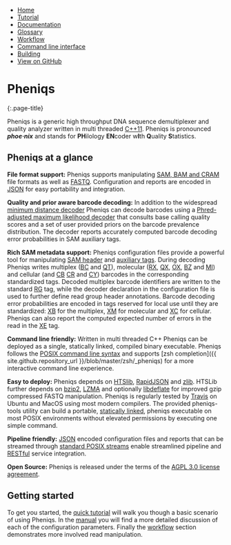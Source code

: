 <!--
    Pheniqs : PHilology ENcoder wIth Quality Statistics
    Copyright (C) 2018  Lior Galanti
    NYU Center for Genetics and System Biology

    Author: Lior Galanti <lior.galanti@nyu.edu>

    This program is free software: you can redistribute it and/or modify
    it under the terms of the GNU Affero General Public License as
    published by the Free Software Foundation, either version 3 of the
    License, or (at your option) any later version.

    This program is distributed in the hope that it will be useful,
    but WITHOUT ANY WARRANTY; without even the implied warranty of
    MERCHANTABILITY or FITNESS FOR A PARTICULAR PURPOSE.  See the
    GNU Affero General Public License for more details.

    You should have received a copy of the GNU Affero General Public License
    along with this program.  If not, see <http://www.gnu.org/licenses/>.
-->

<section id="navigation">
    <ul>
        <li><a class="active"   href="/pheniqs/">Home</a></li>
        <li><a                  href="/pheniqs/tutorial.html">Tutorial</a></li>
        <li><a                  href="/pheniqs/manual.html">Documentation</a></li>
        <li><a                  href="/pheniqs/glossary.html">Glossary</a></li>
        <li><a                  href="/pheniqs/workflow.html">Workflow</a></li>
        <li><a                  href="/pheniqs/cli.html">Command line interface</a></li>
        <li><a                  href="/pheniqs/building.html">Building</a></li>
        <li><a class="github"   href="http://github.com/biosails/pheniqs">View on GitHub</a></li>
    </ul>
    <div class="clear" />
</section>

# Pheniqs
{:.page-title}

Pheniqs is a generic high throughput DNA sequence demultiplexer and quality analyzer written in multi threaded [C++11](https://en.wikipedia.org/wiki/C%2B%2B11). Pheniqs is pronounced  ***phoe·nix*** and stands for **PH**ilology **EN**coder w**I**th **Q**uality **S**tatistics.

## Pheniqs at a glance

**File format support:** Pheniqs supports manipulating [SAM, BAM and CRAM](glossary.html#htslib) file formats as well as [FASTQ](glossary.html#fastq). Configuration and reports are encoded in [JSON](https://en.wikipedia.org/wiki/JSON) for easy portability and integration.

**Quality and prior aware barcode decoding:** In addition to the widespread [minimum distance decoder](glossary.html#minimum_distance_decoding) Pheniqs can decode barcodes using a [Phred-adjusted maximum likelihood decoder](glossary.html#phred_adjusted_maximum_likelihood_decoding) that consults base calling quality scores and a set of user provided priors on the barcode prevalence distribution. The decoder reports accurately computed barcode decoding error probabilities in SAM auxiliary tags.

**Rich SAM metadata support:** Pheniqs configuration files provide a powerful tool for manipulating [SAM header](https://samtools.github.io/hts-specs/SAMv1.pdf) and [auxiliary tags](https://samtools.github.io/hts-specs/SAMtags.pdf). During decoding Pheniqs writes multiplex ([BC](glossary.html#bc_auxiliary_tag) and [QT](glossary.html#qt_auxiliary_tag)), molecular ([RX](glossary.html#rx_auxiliary_tag), [QX](glossary.html#qx_auxiliary_tag), [OX](glossary.html#ox_auxiliary_tag), [BZ](glossary.html#bz_auxiliary_tag) and [MI](glossary.html#mi_auxiliary_tag)) and cellular (and [CB](glossary.html#cb_auxiliary_tag)
[CR](glossary.html#cr_auxiliary_tag) and [CY](glossary.html#cr_auxiliary_tag)) barcodes in the corresponding standardized tags. Decoded multiplex barcode identifiers are written to the standard [RG](glossary.html#rg_auxiliary_tag) tag, while the decoder declaration in the configuration file is used to further define read group header annotations. Barcode decoding error probabilities are encoded in tags reserved for local use until they are standardized: [XB](glossary.html#bc_auxiliary_tag) for the multiplex, [XM](glossary.html#xm_auxiliary_tag) for molecular and [XC](glossary.html#cr_auxiliary_tag) for cellular. Pheniqs can also report the computed expected number of errors in the read in the [XE](glossary.html#xe_auxiliary_tag) tag.

**Command line friendly:** Written in multi threaded C++ Pheniqs can be deployed as a single, statically linked, compiled binary executable. Pheniqs follows the [POSIX command line syntax](https://www.gnu.org/software/libc/manual/html_node/Argument-Syntax.html) and supports [zsh completion]({{ site.github.repository_url }}/blob/master/zsh/_pheniqs) for a more interactive command line experience.

**Easy to deploy:** Pheniqs depends on [HTSlib](http://www.htslib.org), [RapidJSON](http://rapidjson.org) and [zlib](https://zlib.net). HTSLib further depends on [bzip2](http://www.bzip.org), [LZMA](https://tukaani.org/xz) and optionally [libdeflate](https://github.com/ebiggers/libdeflate) for improved gzip compressed FASTQ manipulation. Pheniqs is regularly tested by [Travis](https://travis-ci.org/biosails/pheniqs) on Ubuntu and MacOS using most modern compilers. The provided pheniqs-tools utility can build a portable, [statically linked](https://en.wikipedia.org/wiki/Static_library), pheniqs executable on most POSIX environments without elevated permissions by executing one simple command.

**Pipeline friendly:** [JSON](https://en.wikipedia.org/wiki/JSON) encoded configuration files and reports that can be streamed through [standard POSIX streams](https://en.wikipedia.org/wiki/Standard_streams) enable streamlined pipeline and [RESTful](https://en.wikipedia.org/wiki/Representational_state_transfer) service integration.

**Open Source:** Pheniqs is released under the terms of the [AGPL 3.0 license agreement](http://opensource.org/licenses/AGPL-3.0).

## Getting started
To get you started, the [quick tutorial](tutorial.md) will walk you though a basic scenario of using Pheniqs. In the [manual](manual.md) you will find a more detailed discussion of each of the configuration parameters. Finally the [workflow](workflow.md) section demonstrates more involved read manipulation.
